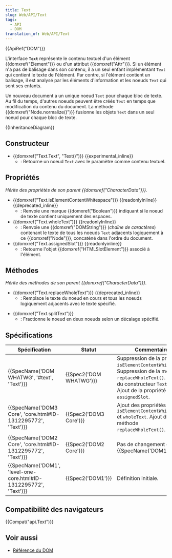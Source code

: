 ```yaml
---
title: Text
slug: Web/API/Text
tags:
  - API
  - DOM
translation_of: Web/API/Text
---
```

{{ApiRef("DOM")}}

L'interface **`Text`** représente le contenu textuel d'un élément {{domxref("Element")}} ou d'un attribut {{domxref("Attr")}}. Si un élément n'a pas de balisage dans son contenu, il a un seul enfant implémentant `Text` qui contient le texte de l'élément.  Par contre, si l'élément contient un balisage, il est analysé par les éléments d'information et les noeuds `Text` qui sont ses enfants.

Un nouveau document a un unique noeud `Text` pour chaque bloc de texte. Au fil du temps, d'autres noeuds peuvent être créés `Text` en temps que modification du contenu du document.  La méthode {{domxref("Node.normalize()")}}  fusionne les objets `Text`  dans un seul noeud pour chaque bloc de texte.

{{InheritanceDiagram}}

## Constructeur

- {{domxref("Text.Text", "Text()")}} {{experimental_inline}}
  - : Retourne un noeud `Text` avec le paramètre comme contenu textuel.

## Propriétés

_Hérite des propriétés de son parent {{domxref("CharacterData")}}._

- {{domxref("Text.isElementContentWhitespace")}} {{readonlyInline}}{{deprecated_inline}}
  - : Renvoie une marque {{domxref("Boolean")}} indiquant si le noeud de texte contient uniquement des espaces.
- {{domxref("Text.wholeText")}} {{readonlyInline}}
  - : Renvoie une {{domxref("DOMString")}} (_chaîne de caractères_) contenant le texte de tous les noeuds `Text` adjacents logiquement à ce {{domxref("Node")}}, concaténé dans l'ordre du document.
- {{domxref("Text.assignedSlot")}} {{readonlyinline}}
  - : Retourne l'objet {{domxref("HTMLSlotElement")}}  associé à l'élément.

## Méthodes

_Hérite des méthodes de son parent {{domxref("CharacterData")}}._

<!---->

- {{domxref("Text.replaceWholeText")}} {{deprecated_inline}}
  - : Remplace le texte du noeud en cours et tous les noeuds logiquement adjacents avec le texte spécifié.

<!---->

- {{domxref("Text.splitText")}}
  - : Fractionne le noeud en deux noeuds selon un décalage spécifié.

## Spécifications

| Spécification                                                                            | Statut                           | Commentaire                                                                                                                                                                     |
| ---------------------------------------------------------------------------------------- | -------------------------------- | ------------------------------------------------------------------------------------------------------------------------------------------------------------------------------- |
| {{SpecName('DOM WHATWG', '#text', 'Text')}}                                 | {{Spec2('DOM WHATWG')}} | Suppression de la propriété `isElementContentWhitespace`. Suppression de la méthode `replaceWholeText()`. Ajout du constructeur `Text()`. Ajout de la propriété `assignedSlot`. |
| {{SpecName('DOM3 Core', 'core.html#ID-1312295772', 'Text')}}         | {{Spec2('DOM3 Core')}}     | Ajout des propriétés `isElementContentWhitespace` et `wholeText`. Ajout de la méthode `replaceWholeText()`.                                                                     |
| {{SpecName('DOM2 Core', 'core.html#ID-1312295772', 'Text')}}         | {{Spec2('DOM2 Core')}}     | Pas de changement depuis {{SpecName('DOM1')}}.                                                                                                                          |
| {{SpecName('DOM1', 'level-one-core.html#ID-1312295772', 'Text')}} | {{Spec2('DOM1')}}         | Définition initiale.                                                                                                                                                            |

## Compatibilité des navigateurs

{{Compat("api.Text")}}

## Voir aussi

- [Référence du DOM](/fr/docs/Web/API/Document_Object_Model)
